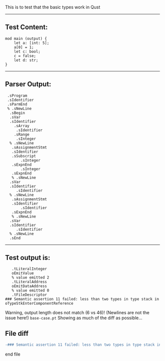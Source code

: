 This is to test that the basic types work in Qust

-------------------------


Test Content: 
-------------------------
```
mod main (output) {  
    let a: [int: 5];
    a[0] = 1;
    let c: bool;
    c = false;
    let d: str;
}
```
------------------------


Parser Output: 
-------------------------
```
 .sProgram
 .sIdentifier
 .sParmEnd
 % .sNewLine
  .sBegin
  .sVar
  .sIdentifier
    .sArray
     .sIdentifier
    .sRange
     .sInteger
  % .sNewLine
   .sAssignmentStmt
   .sIdentifier
   .sSubscript
       .sInteger
   .sExpnEnd
       .sInteger
   .sExpnEnd
   % .sNewLine
  .sVar
  .sIdentifier
     .sIdentifier
  % .sNewLine
   .sAssignmentStmt
   .sIdentifier
       .sIdentifier
   .sExpnEnd
   % .sNewLine
  .sVar
  .sIdentifier
     .sIdentifier
  % .sNewLine
  .sEnd

```
------------------------

Test output is: 
-------------------------
```
   .tLiteralInteger
   oEmitValue
   % value emitted 2
   .tLiteralAddress
   oEmitDataAddress
   % value emitted 0
   .tFileDescriptor
### Semantic assertion 11 failed: less than two types in type stack in oTypeStkEnterComponentReference

```


Warning, output length does not match (6 vs 46)!  (Newlines are not the issue here!) `base-case.pt`
Showing as much of the diff as possible...

File diff
-------------------------
```diff
-### Semantic assertion 11 failed: less than two types in type stack in oTypeStkEnterComponentReference !== .tAssignBegin on line 5 of base-case.pt

```
end file
